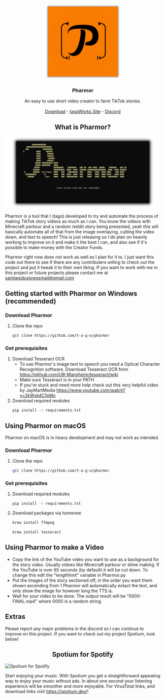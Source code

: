 <br />
<div align="center">
  <a href="https://github.com/t-a-g-o/pharmor">
    <img src="https://github.com/t-a-g-o/pharmor/blob/88d7ab042619396f56bcee1be1aee743f3d0e719/logo.png" alt="Logo" width="245" height="245">
  </a>
<h3 align="center">Pharmor</h3>
  <p align="center">
    An easy to use short video creator to farm TikTok stories.
    <br />
    <br />
    <a href="https://github.com/t-a-g-o/pharmor/releases">Download</a>
    -
    <a href="https://tago.works">tagoWorks Site</a>
    -
    <a href="https://tago.works/discord">Discord</a>
  </p>
</div>
<h2 align="center">What is Pharmor?</h2>

 ![Pharmor](https://github.com/t-a-g-o/pharmor/blob/88d7ab042619396f56bcee1be1aee743f3d0e719/showcase.png)

Pharmor is a tool that I (tago) developed to try and automate the process of making TikTok story videos as much as I can. You know the videos with Minecraft parkour and a random reddit story being
presented, yeah this will basically automate all of that from the image overlaying, cutting the video down, and text to speech!
This is just releasing so I do plan on heavily working to improve on it and make it the best I can, and also see if it's possible to make money with the Creator Funds.

Pharmor right now does not work as well as I plan for it to. I just want this code out there to see if there are any contributers willing to check out the project and put it tweak it to their own liking.
If you want to work with me in this project or future projects please contact me at santiagobuisnessmail@gmail.com

## Getting started with Pharmor on Windows (recommended)

### Download Pharmor
1. Clone the repo
   ```sh
   git clone https://github.com/t-a-g-o/pharmor
   ```
### Get prerequisites
1. Download Tesseract OCR
   * To use Pharmor's image text to speech you need a Optical Character Recognition software. Download Tesseract OCR from https://github.com/UB-Mannheim/tesseract/wiki
   * Make sure Tesseract is in your PATH
   * If you're stuck and need more help check out this very helpful video by JayMartMedia https://www.youtube.com/watch?v=2kWvk4C1pMo
2. Download required modules
   ```sh
   pip install -r requirements.txt

## Using Pharmor on macOS
Pharmor on macOS is in heavy development and may not work as intended.
### Download Pharmor
1. Clone the repo
   ```sh
   git clone https://github.com/t-a-g-o/pharmor
   ```
### Get prerequisites

1. Download required modules
   ```sh
   pip install -r requirements.txt
   ```
2. Download packages via homerew
   ```sh
   brew install ffmpeg
   ```
      ```sh
   brew install tesseract
   ```

## Using Pharmor to make a Video
* Copy the link of the YouTube video you want to use as a background for the story video. Usually vidoes like Minecraft parkour or slime making.
    If the YouTube is over 65 seconds (by default) it will be cut down. To change this edit the "lengthlimit" variable in Pharmor.py
* Put the images of the story sectioned off, in the order you want them shown ascending from 1
    Pharmor will automatically extact the text, and only show the image for however long the TTS is.
* Wait for your video to be done. The output result will be "0000-FINAL.mp4" where 0000 is a random string

## Extras
Please report any major problems in the discord so I can continue to improve on this project. 
If you want to check out my project Spotium, look below!

<h2 align="center">Spotium for Spotify</h2>

![Spotium for Spotify](https://github.com/t-a-g-o/pharmor/blob/88d7ab042619396f56bcee1be1aee743f3d0e719/spotium.png)


Start enjoying your music. With Spotium you get a straightforward appealing way to enjoy your music without ads. In about one second your listening experience will be smoother and more enjoyable.
For VirusTotal links, and download links visit https://spotium.dev/!

